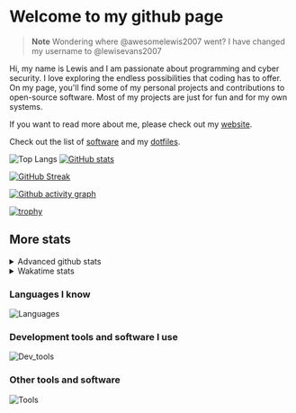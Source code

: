 # Welcome to my github page

> **Note**
> Wondering where @awesomelewis2007 went? I have changed my username to @lewisevans2007

Hi, my name is Lewis and I am passionate about programming and cyber security. I love exploring the endless possibilities that coding has to offer. On my page, you'll find some of my personal projects and contributions to open-source software. Most of my projects are just for fun and for my own systems.

If you want to read more about me, please check out my [website](https://lewisevans2007.github.io/).

Check out the list of [software](https://github.com/lewisevans2007/lewisevans2007/blob/master/software.md) and my [dotfiles](https://github.com/lewisevans2007/dotfiles).

![Top Langs](https://github-readme-stats.vercel.app/api/top-langs/?username=lewisevans2007&hide=html,css,jupyter%20notebook&langs_count=10&layout=donut&theme=transparent&exclude_repo=GPT-code-repository,Obsidian_vault,Apple-PowerManagement,Apple-Security,CMake,qemu,swift,tcpdump,xnu)
[![GitHub stats](https://github-readme-stats.vercel.app/api?username=lewisevans2007&show_icons=true&theme=transparent)](https://github.com/anuraghazra/github-readme-stats)

[![GitHub Streak](https://streak-stats.demolab.com?user=lewisevans2007&theme=transparent)](https://git.io/streak-stats)

[![Github activity graph](https://github-readme-activity-graph.vercel.app/graph?username=lewisevans2007&theme=github-compact&area=true)](https://github.com/ashutosh00710/github-readme-activity-graph)

[![trophy](https://github-profile-trophy.vercel.app/?username=lewisevans2007&theme=darkhub)](https://github.com/ryo-ma/github-profile-trophy)

## More stats
<details close>
<summary>Advanced github stats</summary>
<br>
  
![Metrics](https://raw.githubusercontent.com/lewisevans2007/lewisevans2007/master/github-metrics.svg)
  
</details>

<details close>
<summary>Wakatime stats</summary>
<br>

<!--START_SECTION:waka-->

```txt
C                  3 hrs 41 mins   ██████░░░░░░░░░░░░░░░░░░░   24.08 %
Markdown           2 hrs 2 mins    ███▒░░░░░░░░░░░░░░░░░░░░░   13.28 %
Rust               1 hr 27 mins    ██▒░░░░░░░░░░░░░░░░░░░░░░   09.46 %
Bash               1 hr 21 mins    ██▒░░░░░░░░░░░░░░░░░░░░░░   08.90 %
HTML               1 hr 16 mins    ██░░░░░░░░░░░░░░░░░░░░░░░   08.36 %
Docker             1 hr 6 mins     █▓░░░░░░░░░░░░░░░░░░░░░░░   07.18 %
Makefile           55 mins         █▓░░░░░░░░░░░░░░░░░░░░░░░   06.06 %
Other              45 mins         █▒░░░░░░░░░░░░░░░░░░░░░░░   04.99 %
Assembly           41 mins         █░░░░░░░░░░░░░░░░░░░░░░░░   04.45 %
Kconfig            28 mins         ▓░░░░░░░░░░░░░░░░░░░░░░░░   03.14 %
C++                18 mins         ▓░░░░░░░░░░░░░░░░░░░░░░░░   02.00 %
Git Config         18 mins         ▒░░░░░░░░░░░░░░░░░░░░░░░░   01.97 %
Python             17 mins         ▒░░░░░░░░░░░░░░░░░░░░░░░░   01.86 %
Objective-C        6 mins          ▒░░░░░░░░░░░░░░░░░░░░░░░░   00.68 %
TOML               5 mins          ░░░░░░░░░░░░░░░░░░░░░░░░░   00.57 %
```

<!--END_SECTION:waka-->
</details>

### Languages I know
![Languages](https://skillicons.dev/icons?i=python,cpp,cs,c,javascript,nodejs,dotnet,bash,css,html,rust)
### Development tools and software I use
![Dev_tools](https://skillicons.dev/icons?i=git,docker,github,googlecloud,vscode,visualstudio,raspberrypi,linux,powershell,replit)
### Other tools and software
![Tools](https://skillicons.dev/icons?i=blender,ps,pr,ai,xd,figma)
